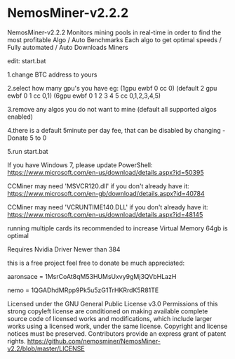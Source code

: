 # NemosMiner-v2.2.2
NemosMiner-v2.2.2 Monitors mining pools in real-time in order to find the most profitable Algo /
 Auto Benchmarks Each algo to get optimal speeds / 
Fully automated / 
Auto Downloads Miners

edit: start.bat

1.change BTC address to yours

2.select how many gpu's you have eg: (1gpu ewbf 0 cc 0) (default 2 gpu ewbf 0 1 cc 0,1) (6gpu ewbf 0 1 2 3 4 5 cc 0,1,2,3,4,5)

3.remove any algos you do not want to mine (default all supported algos enabled)

4.there is a default 5minute per day fee, that can be disabled by changing -Donate 5 to 0

5.run start.bat

If you have Windows 7, please update PowerShell:
https://www.microsoft.com/en-us/download/details.aspx?id=50395

CCMiner may need 'MSVCR120.dll' if you don't already have it:
https://www.microsoft.com/en-gb/download/details.aspx?id=40784

CCMiner may need 'VCRUNTIME140.DLL' if you don't already have it:
https://www.microsoft.com/en-us/download/details.aspx?id=48145

running multiple cards its recommended to increase Virtual Memory 64gb is optimal

Requires Nvidia Driver Newer than 384

this is a free project feel free to donate be much appreciated:

aaronsace = 1MsrCoAt8qM53HUMsUxvy9gMj3QVbHLazH

nemo = 1QGADhdMRpp9Pk5u5zG1TrHKRrdK5R81TE

Licensed under the GNU General Public License v3.0
Permissions of this strong copyleft license are conditioned on making available complete source code of licensed works and modifications, which include larger works using a licensed work, under the same license. Copyright and license notices must be preserved. Contributors provide an express grant of patent rights. https://github.com/nemosminer/NemosMiner-v2.2/blob/master/LICENSE
